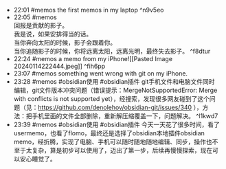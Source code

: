
- 22:01 #memos the first memos in my laptop ^n9v5eo
- 22:05 #memos <br>回报是贡献的影子。<br>我是说，如果安排得当的话。<br>当你奔向太阳的时候，影子会跟着你。<br>当你追随影子的时候，你将远离太阳，远离光明，最终失去影子。  ^f8dtur
- 22:24 #memos a memo from my iPhone![[Pasted Image 20240114222444.jpeg]] ^fih6pp
- 23:07 #memos something went wrong with git on my iPhone.
- 23:28 #memos #obsidian使用 #obsidian插件 git手机文件和电脑文件同时编辑，git文件版本冲突问题（错误提示：MergeNotSupportedError: Merge with conflicts is not supported yet），经搜索，发现很多网友碰到了这个问题（见：https://github.com/denolehov/obsidian-git/issues/340 ），方法：把手机里面的文件全部删除，重新解压缩覆盖一下，问题解决。  ^l1kwd7
- 23:39 #memos #obsidian使用 #obsidian插件 今天一天花了很多时间，看了usermemo，也看了flomo，最终还是选择了obsidian本地插件obsidian memo，经折腾，实现了电脑、手机可以随时随地随地编辑、同步，操作也不至于太复杂，算是初步可以使用了，迈出了第一步，后续再慢慢探索，现在可以安心睡觉了。